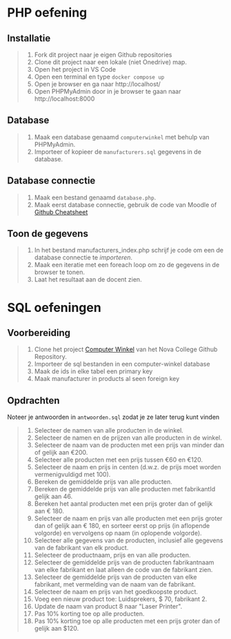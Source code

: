 # PHP oefening

## Installatie

> 1. Fork dit project naar je eigen Github repositories
> 2. Clone dit project naar een lokale (niet Onedrive) map.
> 3. Open het project in VS Code
> 4. Open een terminal en type `docker compose up`
> 5. Open je browser en ga naar http://localhost/
> 6. Open PHPMyAdmin door in je browser te gaan naar http://localhost:8000

## Database

> 1. Maak een database genaamd `computerwinkel` met behulp van PHPMyAdmin.
> 2. Importeer of kopieer de `manufacturers.sql` gegevens in de database.


## Database connectie

> 1. Maak een bestand genaamd `database.php`.
> 2. Maak eerst database connectie, gebruik de code van Moodle of [Github Cheatsheet](https://github.com/NOVA-college-Haarlem/Mysqli-cheatsheet)

## Toon de gegevens
> 1. In het bestand manufacturers_index.php schrijf je code om een de database connectie te *importeren*.
> 2. Maak een iteratie met een foreach loop om zo de gegevens in de browser te tonen.
> 3. Laat het resultaat aan de docent zien.

# SQL oefeningen

## Voorbereiding

> 1. Clone het project [Computer Winkel](https://github.com/NOVA-college-Haarlem/computer-winkel) van het Nova College Github Repository.
> 2. Importeer de sql bestanden in een computer-winkel database
> 3. Maak de ids in elke tabel een primary key
> 4. Maak manufacturer in products al seen foreign key

## Opdrachten

Noteer je antwoorden in `antwoorden.sql` zodat je ze later terug kunt vinden
> 1.	Selecteer de namen van alle producten in de winkel.
> 2.	Selecteer de namen en de prijzen van alle producten in de winkel.
> 3.	Selecteer de naam van de producten met een prijs van minder dan of gelijk aan €200.
> 4.	Selecteer alle producten met een prijs tussen €60 en €120.
> 5.	Selecteer de naam en prijs in centen (d.w.z. de prijs moet worden vermenigvuldigd met 100).
> 6.	Bereken de gemiddelde prijs van alle producten.
> 7.	Bereken de gemiddelde prijs van alle producten met fabrikantId gelijk aan 46.
> 8.	Bereken het aantal producten met een prijs groter dan of gelijk aan € 180.
> 9.	Selecteer de naam en prijs van alle producten met een prijs groter dan of gelijk aan € 180, en sorteer eerst op prijs (in aflopende volgorde) en vervolgens op naam (in oplopende volgorde).
> 10.	Selecteer alle gegevens van de producten, inclusief alle gegevens van de fabrikant van elk product.
> 11.	Selecteer de productnaam, prijs en van alle producten.
> 12.	Selecteer de gemiddelde prijs van de producten fabrikantnaam van elke fabrikant en laat alleen de code van de fabrikant zien.
> 13.	Selecteer de gemiddelde prijs van de producten van elke fabrikant, met vermelding van de naam van de fabrikant.
> 14.	Selecteer de naam en prijs van het goedkoopste product.
> 15.	Voeg een nieuw product toe: Luidsprekers, $ 70, fabrikant 2.
> 16.	Update de naam van product 8 naar "Laser Printer".
> 17.	Pas 10% korting toe op alle producten.
> 18.	Pas 10% korting toe op alle producten met een prijs groter dan of gelijk aan $120.
